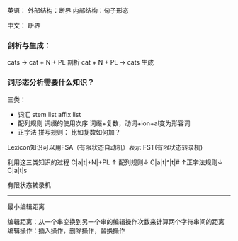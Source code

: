 英语：
外部结构：断界
内部结构：句子形态

中文：
断界

### 剖析与生成：
cats -> cat + N + PL 剖析
cat + N + PL -> cats 生成

### 词形态分析需要什么知识？

三类：
- 词汇
stem list
affix list
- 配列规则
词缀的使用次序
    词缀+复数，动词+ion+al变为形容词
- 正字法
    拼写规则：
        比如复数如何加？

Lexicon知识可以用FSA（有限状态自动机）表示
FST(有限状态转录机)


利用这三类知识的过程
    C|a|t|+N|+PL
    ↑ 配列规则↓
    C|a|t|^|t|#
    ↑正字法规则↓
      C|a|t|s

有限状态转录机

---

最小编辑距离

编辑距离：从一个串变换到另一个串的编辑操作次数来计算两个字符串间的距离
编辑操作：插入操作，删除操作，替换操作

